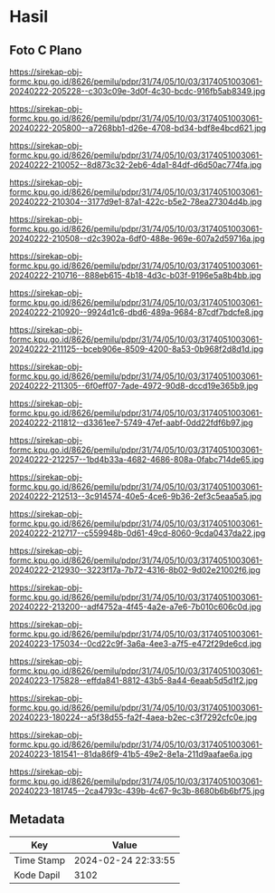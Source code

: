 # Hasil

## Foto C Plano

https://sirekap-obj-formc.kpu.go.id/8626/pemilu/pdpr/31/74/05/10/03/3174051003061-20240222-205228--c303c09e-3d0f-4c30-bcdc-916fb5ab8349.jpg

https://sirekap-obj-formc.kpu.go.id/8626/pemilu/pdpr/31/74/05/10/03/3174051003061-20240222-205800--a7268bb1-d26e-4708-bd34-bdf8e4bcd621.jpg

https://sirekap-obj-formc.kpu.go.id/8626/pemilu/pdpr/31/74/05/10/03/3174051003061-20240222-210052--8d873c32-2eb6-4da1-84df-d6d50ac774fa.jpg

https://sirekap-obj-formc.kpu.go.id/8626/pemilu/pdpr/31/74/05/10/03/3174051003061-20240222-210304--3177d9e1-87a1-422c-b5e2-78ea27304d4b.jpg

https://sirekap-obj-formc.kpu.go.id/8626/pemilu/pdpr/31/74/05/10/03/3174051003061-20240222-210508--d2c3902a-6df0-488e-969e-607a2d59716a.jpg

https://sirekap-obj-formc.kpu.go.id/8626/pemilu/pdpr/31/74/05/10/03/3174051003061-20240222-210716--888eb615-4b18-4d3c-b03f-9196e5a8b4bb.jpg

https://sirekap-obj-formc.kpu.go.id/8626/pemilu/pdpr/31/74/05/10/03/3174051003061-20240222-210920--9924d1c6-dbd6-489a-9684-87cdf7bdcfe8.jpg

https://sirekap-obj-formc.kpu.go.id/8626/pemilu/pdpr/31/74/05/10/03/3174051003061-20240222-211125--bceb906e-8509-4200-8a53-0b968f2d8d1d.jpg

https://sirekap-obj-formc.kpu.go.id/8626/pemilu/pdpr/31/74/05/10/03/3174051003061-20240222-211305--6f0eff07-7ade-4972-90d8-dccd19e365b9.jpg

https://sirekap-obj-formc.kpu.go.id/8626/pemilu/pdpr/31/74/05/10/03/3174051003061-20240222-211812--d3361ee7-5749-47ef-aabf-0dd22fdf6b97.jpg

https://sirekap-obj-formc.kpu.go.id/8626/pemilu/pdpr/31/74/05/10/03/3174051003061-20240222-212257--1bd4b33a-4682-4686-808a-0fabc714de65.jpg

https://sirekap-obj-formc.kpu.go.id/8626/pemilu/pdpr/31/74/05/10/03/3174051003061-20240222-212513--3c914574-40e5-4ce6-9b36-2ef3c5eaa5a5.jpg

https://sirekap-obj-formc.kpu.go.id/8626/pemilu/pdpr/31/74/05/10/03/3174051003061-20240222-212717--c559948b-0d61-49cd-8060-9cda0437da22.jpg

https://sirekap-obj-formc.kpu.go.id/8626/pemilu/pdpr/31/74/05/10/03/3174051003061-20240222-212930--3223f17a-7b72-4316-8b02-9d02e21002f6.jpg

https://sirekap-obj-formc.kpu.go.id/8626/pemilu/pdpr/31/74/05/10/03/3174051003061-20240222-213200--adf4752a-4f45-4a2e-a7e6-7b010c606c0d.jpg

https://sirekap-obj-formc.kpu.go.id/8626/pemilu/pdpr/31/74/05/10/03/3174051003061-20240223-175034--0cd22c9f-3a6a-4ee3-a7f5-e472f29de6cd.jpg

https://sirekap-obj-formc.kpu.go.id/8626/pemilu/pdpr/31/74/05/10/03/3174051003061-20240223-175828--effda841-8812-43b5-8a44-6eaab5d5d1f2.jpg

https://sirekap-obj-formc.kpu.go.id/8626/pemilu/pdpr/31/74/05/10/03/3174051003061-20240223-180224--a5f38d55-fa2f-4aea-b2ec-c3f7292cfc0e.jpg

https://sirekap-obj-formc.kpu.go.id/8626/pemilu/pdpr/31/74/05/10/03/3174051003061-20240223-181541--81da86f9-41b5-49e2-8e1a-211d9aafae6a.jpg

https://sirekap-obj-formc.kpu.go.id/8626/pemilu/pdpr/31/74/05/10/03/3174051003061-20240223-181745--2ca4793c-439b-4c67-9c3b-8680b6b6bf75.jpg


## Metadata

| Key        | Value               |
| ---------- | ------------------- |
| Time Stamp | 2024-02-24 22:33:55 |
| Kode Dapil | 3102                |



